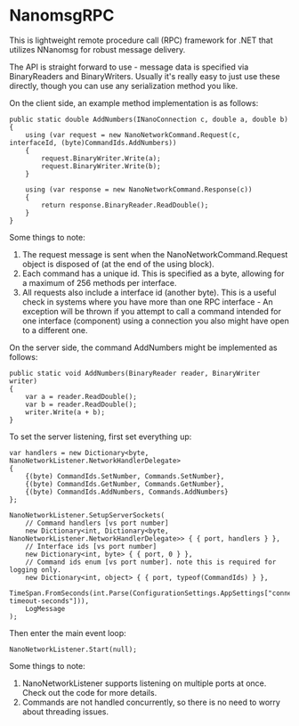 # NanomsgRPC

This is lightweight remote procedure call (RPC) framework for .NET that
utilizes NNanomsg for robust message delivery.

The API is straight forward to use - message data is specified via
BinaryReaders and BinaryWriters. Usually it's really easy to just use
these directly, though you can use any serialization method you like.
 
On the client side, an example method implementation is as follows:

    public static double AddNumbers(INanoConnection c, double a, double b)
    {
        using (var request = new NanoNetworkCommand.Request(c, interfaceId, (byte)CommandIds.AddNumbers))
        {
            request.BinaryWriter.Write(a);
            request.BinaryWriter.Write(b);
        }

        using (var response = new NanoNetworkCommand.Response(c))
        {
            return response.BinaryReader.ReadDouble();
        }
    }

Some things to note:

1. The request message is sent when the NanoNetworkCommand.Request object is disposed of
   (at the end of the using block).
2. Each command has a unique id. This is specified as a byte, allowing for a maximum of
   256 methods per interface.
3. All requests also include a interface id (another byte). This is a useful check in 
   systems where you have more than one RPC interface - An exception will be thrown if
   you attempt to call a command intended for one interface (component) using a connection
   you also might have open to a different one.

On the server side, the command AddNumbers might be implemented as follows:

    public static void AddNumbers(BinaryReader reader, BinaryWriter writer)
    {
        var a = reader.ReadDouble();
        var b = reader.ReadDouble();
        writer.Write(a + b);
    }

To set the server listening, first set everything up:

    var handlers = new Dictionary<byte, NanoNetworkListener.NetworkHandlerDelegate>
    {
        {(byte) CommandIds.SetNumber, Commands.SetNumber},
        {(byte) CommandIds.GetNumber, Commands.GetNumber},
        {(byte) CommandIds.AddNumbers, Commands.AddNumbers}
    };

    NanoNetworkListener.SetupServerSockets(
        // Command handlers [vs port number]
        new Dictionary<int, Dictionary<byte, NanoNetworkListener.NetworkHandlerDelegate>> { { port, handlers } },
        // Interface ids [vs port number]
        new Dictionary<int, byte> { { port, 0 } },
        // Command ids enum [vs port number]. note this is required for logging only.
        new Dictionary<int, object> { { port, typeof(CommandIds) } },
        TimeSpan.FromSeconds(int.Parse(ConfigurationSettings.AppSettings["connection-timeout-seconds"])),
        LogMessage
    );

Then enter the main event loop:

    NanoNetworkListener.Start(null);

Some things to note:

1. NanoNetworkListener supports listening on multiple ports at once. Check out
   the code for more details.
2. Commands are not handled concurrently, so there is no need to worry about
   threading issues.
